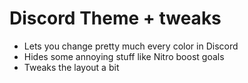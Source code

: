 # Discord Theme + tweaks

- Lets you change pretty much every color in Discord
- Hides some annoying stuff like Nitro boost goals
- Tweaks the layout a bit


